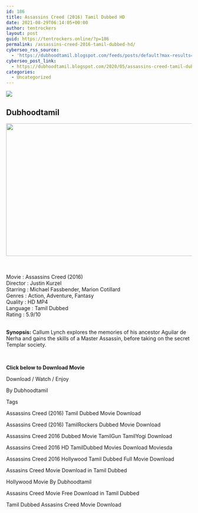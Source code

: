 ```yaml
---
id: 186
title: Assassins Creed (2016) Tamil Dubbed HD
date: 2021-08-29T06:14:05+00:00
author: tentrockers
layout: post
guid: https://tentrockers.online/?p=186
permalink: /assassins-creed-2016-tamil-dubbed-hd/
cyberseo_rss_source:
  - 'https://dubhoodtamil.blogspot.com/feeds/posts/default?max-results=150&start-index=301'
cyberseo_post_link:
  - https://dubhoodtamil.blogspot.com/2020/05/assassins-creed-tamil-dubbed-hd.html
categories:
  - Uncategorized
---
```

<div class="media_block">
  <img src="https://1.bp.blogspot.com/-6yIjRgk4n4k/XtMXgG0IcRI/AAAAAAAABUA/BIfGht3JZKAkeKkOfPf6Bxx3nVYDnxqYwCNcBGAsYHQ/s72-c/assassins-creed-movie-trailer.jpg" class="media_thumbnail" />
</div>

<div dir="ltr" trbidi="on" readability="27.621900826446">
  <h2>
    <span>Dubhoodtamil</span>
  </h2>
  
  <div class="separator">
    <a href="https://1.bp.blogspot.com/-6yIjRgk4n4k/XtMXgG0IcRI/AAAAAAAABUA/BIfGht3JZKAkeKkOfPf6Bxx3nVYDnxqYwCNcBGAsYHQ/s1600/assassins-creed-movie-trailer.jpg" imageanchor="1"><img loading="lazy" border="0" data-original-height="720" data-original-width="1280" height="360" src="https://1.bp.blogspot.com/-6yIjRgk4n4k/XtMXgG0IcRI/AAAAAAAABUA/BIfGht3JZKAkeKkOfPf6Bxx3nVYDnxqYwCNcBGAsYHQ/s640/assassins-creed-movie-trailer.jpg" width="640" /></a>
  </div>
  
  <p>
    <span><br /></span><br /> <span>Movie<span> </span>:<span> </span>Assassins Creed (2016)</span><br /><span>Director<span> </span>:<span> </span>Justin Kurzel</span><br /><span>Starring<span> </span>:<span> </span>Michael Fassbender, Marion Cotillard</span><br /><span>Genres<span> </span>:<span> </span>Action, Adventure, Fantasy</span><br /><span>Quality<span> </span>:<span> </span>HD MP4</span><br /><span>Language<span> </span>:<span> </span>Tamil Dubbed</span><br /><span>Rating<span> </span>:<span> </span>5.9/10</span><br /><span><br /></span>
  </p>
  
  <p>
    <span><b>Synopsis:</b> Callum Lynch explores the memories of his ancestor Aguilar de Nerha and gains the skills of a Master Assassin, before taking on the secret Templar society.</span>
  </p>
  
  <p>
    <span><br /></span>
  </p>
  
  <p>
    <span><b>Click below to Download Movie</b></span>
  </p>
  
  <p>
    <span>Download / Watch / Enjoy</span>
  </p>
  
  <p>
    <span>By Dubhoodtamil</span>
  </p>
  
  <p>
    <span>Tags</span>
  </p>
  
  <p>
    <span>Assassins Creed (2016) Tamil Dubbed Movie Download</span>
  </p>
  
  <p>
    <span>Assassins Creed (2016) TamilRockers Dubbed Movie Download</span>
  </p>
  
  <p>
    <span>Assassins Creed 2016 Dubbed Movie TamilGun TamilYogi Download</span>
  </p>
  
  <p>
    <span>Assassins Creed 2016 HD TamilDubbed Movies Download Moviesda</span>
  </p>
  
  <p>
    <span>Assassins Creed 2016 Hollywood Tamil Dubbed Full Movie Download</span>
  </p>
  
  <p>
    <span>Assasins Creed Movie Download in Tamil Dubbed</span>
  </p>
  
  <p>
    <span>Hollywood Movie By Dubhoodtamil</span>
  </p>
  
  <p>
    <span>Assasins Creed Movie Free Download in Tamil Dubbed</span>
  </p>
  
  <p>
    <span>Tamil Dubbed Assasins Creed Movie Download</span>
  </p>
  
  <p>
    <span><br /></span></div>